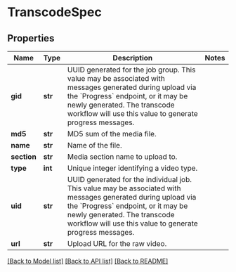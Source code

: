 # TranscodeSpec

## Properties
Name | Type | Description | Notes
------------ | ------------- | ------------- | -------------
**gid** | **str** | UUID generated for the job group. This value may be associated with messages generated during upload via the &#x60;Progress&#x60; endpoint, or it may be newly generated. The transcode workflow will use this value to generate progress messages. | 
**md5** | **str** | MD5 sum of the media file. | 
**name** | **str** | Name of the file. | 
**section** | **str** | Media section name to upload to. | 
**type** | **int** | Unique integer identifying a video type. | 
**uid** | **str** | UUID generated for the individual job. This value may be associated with messages generated during upload via the &#x60;Progress&#x60; endpoint, or it may be newly generated. The transcode workflow will use this value to generate progress messages. | 
**url** | **str** | Upload URL for the raw video. | 

[[Back to Model list]](../README.md#documentation-for-models) [[Back to API list]](../README.md#documentation-for-api-endpoints) [[Back to README]](../README.md)


